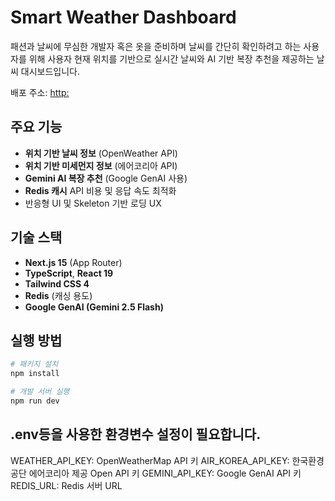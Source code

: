 # Smart Weather Dashboard

패션과 날씨에 무심한 개발자 혹은 옷을 준비하며 날씨를 간단히 확인하려고 하는 사용자를 위해 사용자 현재 위치를 기반으로 실시간 날씨와 AI 기반 복장 추천을 제공하는 날씨 대시보드입니다.

배포 주소: [http:](https://weather-dashboard.ted-kim.xyz/)

<!-- ![screenshot](./public/screenshot.png) 스크린샷 -->

## 주요 기능

- **위치 기반 날씨 정보** (OpenWeather API)
- **위치 기반 미세먼지 정보** (에어코리아 API)
- **Gemini AI 복장 추천** (Google GenAI 사용)
- **Redis 캐시** API 비용 및 응답 속도 최적화
- 반응형 UI 및 Skeleton 기반 로딩 UX

## 기술 스택

- **Next.js 15** (App Router)
- **TypeScript**, **React 19**
- **Tailwind CSS 4**
- **Redis** (캐싱 용도)
- **Google GenAI (Gemini 2.5 Flash)**

## 실행 방법

```bash
# 패키지 설치
npm install

# 개발 서버 실행
npm run dev
```

## .env등을 사용한 환경변수 설정이 필요합니다.

WEATHER_API_KEY: OpenWeatherMap API 키
AIR_KOREA_API_KEY: 한국환경공단 에어코리아 제공 Open API 키
GEMINI_API_KEY: Google GenAI API 키
REDIS_URL: Redis 서버 URL
